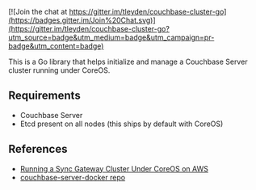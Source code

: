 [![Join the chat at https://gitter.im/tleyden/couchbase-cluster-go](https://badges.gitter.im/Join%20Chat.svg)](https://gitter.im/tleyden/couchbase-cluster-go?utm_source=badge&utm_medium=badge&utm_campaign=pr-badge&utm_content=badge)

This is a Go library that helps initialize and manage a Couchbase Server cluster running under CoreOS.

## Requirements

* Couchbase Server
* Etcd present on all nodes (this ships by default with CoreOS)

## References

* [Running a Sync Gateway Cluster Under CoreOS on AWS](http://tleyden.github.io/blog/2014/12/15/running-a-sync-gateway-cluster-under-coreos-on-aws/)
* [couchbase-server-docker repo](https://github.com/couchbaselabs/couchbase-server-docker)	
